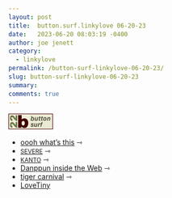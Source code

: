 ```yaml
---
layout: post
title:  button.surf.linkylove 06-20-23
date:   2023-06-20 08:03:19 -0400
author: joe jenett
category:
  - linkylove 
permalink: /button-surf-linkylove-06-20-23/
slug: button-surf-linkylove-06-20-23
summary: 
comments: true
---
```

<p><a href="https://bulltown.2022.joejenett.com/#buttons"><img decoding="async" alt="b22 button surf" src="/images/b22surf.png" width="88"></a></p>
<ul class="linkylove">
	<li><a title="oooh what’s this" href="https://omfg.neocities.org/">oooh what’s this</a> <span title="led to site shown below">⇾</span></li>
	<li><a title="SEVERE" href="https://severe.neocities.org/"><small>SEVERE</small></a> <span title="led to site shown below">⇾</span></li>
	<li><a title="KANTO" href="https://kanto.neocities.org/"><small>KANTO</small></a> <span title="led to site shown below">⇾</span></li>
	<li><a title="Danppun inside the Web" href="https://danppun.neocities.org/">Danppun inside the Web</a> <span title="led to site shown below">⇾</span></li>
	<li><a title="tiger carnival" href="https://bisuko.neocities.org/">tiger carnival</a> <span title="led to site shown below">⇾</span></li>
	<li><a title="LoveTiny" href="https://www.lovetiny.art/">LoveTiny</a></li>
</ul>
<a href="https://brid.gy/publish/mastodon"></a>